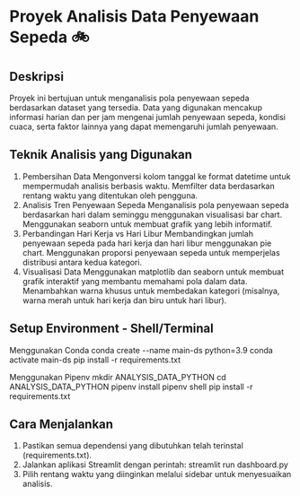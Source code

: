 # Proyek Analisis Data Penyewaan Sepeda 🚲

## Deskripsi
Proyek ini bertujuan untuk menganalisis pola penyewaan sepeda berdasarkan dataset yang tersedia. Data yang digunakan mencakup informasi harian dan per jam mengenai jumlah penyewaan sepeda, kondisi cuaca, serta faktor lainnya yang dapat memengaruhi jumlah penyewaan.

## Teknik Analisis yang Digunakan
1. Pembersihan Data
Mengonversi kolom tanggal ke format datetime untuk mempermudah analisis berbasis waktu. Memfilter data berdasarkan rentang waktu yang ditentukan oleh pengguna.
2. Analisis Tren Penyewaan Sepeda
Menganalisis pola penyewaan sepeda berdasarkan hari dalam seminggu menggunakan visualisasi bar chart. Menggunakan seaborn untuk membuat grafik yang lebih informatif.
3. Perbandingan Hari Kerja vs Hari Libur
Membandingkan jumlah penyewaan sepeda pada hari kerja dan hari libur menggunakan pie chart. Menggunakan proporsi penyewaan sepeda untuk memperjelas distribusi antara kedua kategori.
4. Visualisasi Data
Menggunakan matplotlib dan seaborn untuk membuat grafik interaktif yang membantu memahami pola dalam data. Menambahkan warna khusus untuk membedakan kategori (misalnya, warna merah untuk hari kerja dan biru untuk hari libur).


## Setup Environment - Shell/Terminal

Menggunakan Conda
conda create --name main-ds python=3.9
conda activate main-ds
pip install -r requirements.txt

Menggunakan Pipenv
mkdir ANALYSIS_DATA_PYTHON
cd ANALYSIS_DATA_PYTHON
pipenv install
pipenv shell
pip install -r requirements.txt

## Cara Menjalankan
1. Pastikan semua dependensi yang dibutuhkan telah terinstal (requirements.txt).
2. Jalankan aplikasi Streamlit dengan perintah:
streamlit run dashboard.py
3. Pilih rentang waktu yang diinginkan melalui sidebar untuk menyesuaikan analisis.





